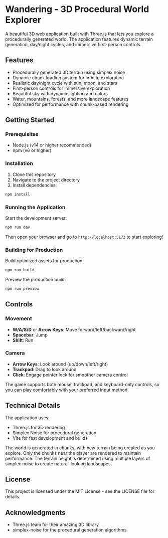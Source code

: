 # Wandering - 3D Procedural World Explorer

A beautiful 3D web application built with Three.js that lets you explore a procedurally generated world. The application features dynamic terrain generation, day/night cycles, and immersive first-person controls.

## Features

- Procedurally generated 3D terrain using simplex noise
- Dynamic chunk loading system for infinite exploration
- Realistic day/night cycle with sun, moon, and stars
- First-person controls for immersive exploration
- Beautiful sky with dynamic lighting and colors
- Water, mountains, forests, and more landscape features
- Optimized for performance with chunk-based rendering

## Getting Started

### Prerequisites

- Node.js (v14 or higher recommended)
- npm (v6 or higher)

### Installation

1. Clone this repository
2. Navigate to the project directory
3. Install dependencies:

```bash
npm install
```

### Running the Application

Start the development server:

```bash
npm run dev
```

Then open your browser and go to `http://localhost:5173` to start exploring!

### Building for Production

Build optimized assets for production:

```bash
npm run build
```

Preview the production build:

```bash
npm run preview
```

## Controls

### Movement
- **W/A/S/D** or **Arrow Keys**: Move forward/left/backward/right
- **Spacebar**: Jump
- **Shift**: Run

### Camera
- **Arrow Keys**: Look around (up/down/left/right)
- **Trackpad**: Drag to look around
- **Click**: Engage pointer lock for smoother camera control

The game supports both mouse, trackpad, and keyboard-only controls, so you can play comfortably with your preferred input method.

## Technical Details

The application uses:

- Three.js for 3D rendering
- Simplex Noise for procedural generation
- Vite for fast development and builds

The world is generated in chunks, with new terrain being created as you explore. Only the chunks near the player are rendered to maintain performance. The terrain height is determined using multiple layers of simplex noise to create natural-looking landscapes.

## License

This project is licensed under the MIT License - see the LICENSE file for details.

## Acknowledgments

- Three.js team for their amazing 3D library
- simplex-noise for the procedural generation algorithms 